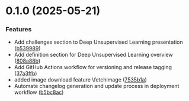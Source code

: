 # 0.1.0 (2025-05-21)


### Features

* Add challenges section to Deep Unsupervised Learning presentation ([b539989](https://github.com/KAUST-Academy/KA-Computer-Vision-Courses/commit/b53998941efead1aeb8249cf3112fbad190d70f2))
* Add definition section for Deep Unsupervised Learning overview ([808a88b](https://github.com/KAUST-Academy/KA-Computer-Vision-Courses/commit/808a88ba92093333ed0118f15cb7a76db76e1d22))
* Add GitHub Actions workflow for versioning and release tagging ([37a3ffb](https://github.com/KAUST-Academy/KA-Computer-Vision-Courses/commit/37a3ffb35c820d2aea22933a816401b4fdbe4f9d))
* added image download feature \fetchimage ([7535b1a](https://github.com/KAUST-Academy/KA-Computer-Vision-Courses/commit/7535b1a3640a9e87e86901f76a31999a7fe863a6))
* Automate changelog generation and update process in deployment workflow ([b5bc8ac](https://github.com/KAUST-Academy/KA-Computer-Vision-Courses/commit/b5bc8ac238cac7f8897cec2af18cfba5f4703dc1))



